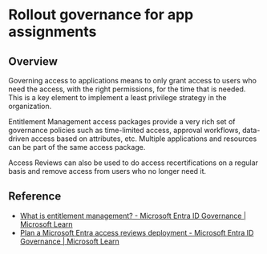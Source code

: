 #  Rollout governance for app assignments

## Overview

Governing access to applications means to only grant access to users who need the access, with the right permissions, for the time that is needed. This is a key element to implement a least privilege strategy in the organization.

Entitlement Management access packages provide a very rich set of governance policies such as time-limited access, approval workflows, data-driven access based on attributes, etc. Multiple applications and resources can be part of the same access package.

Access Reviews can also be used to do access recertifications on a regular basis and remove access from users who no longer need it.


## Reference
* [What is entitlement management? - Microsoft Entra ID Governance | Microsoft Learn](https://learn.microsoft.com/entra/id-governance/entitlement-management-overview)
* [Plan a Microsoft Entra access reviews deployment - Microsoft Entra ID Governance | Microsoft Learn](https://learn.microsoft.com/entra/id-governance/deploy-access-reviews)
